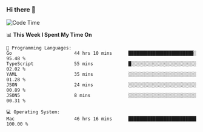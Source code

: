 ### Hi there 👋

<!--
**CrazyCollin/crazycollin** is a ✨ _special_ ✨ repository because its `README.md` (this file) appears on your GitHub profile.

Here are some ideas to get you started:

- 🔭 I’m currently working on ...
- 🌱 I’m currently learning ...
- 👯 I’m looking to collaborate on ...
- 🤔 I’m looking for help with ...
- 💬 Ask me about ...
- 📫 How to reach me: ...
- 😄 Pronouns: ...
- ⚡ Fun fact: ...
-->

<!--START_SECTION:waka-->
![Code Time](http://img.shields.io/badge/Code%20Time-4%2C356%20hrs%2058%20mins-blue)

📊 **This Week I Spent My Time On** 

```text
💬 Programming Languages: 
Go                       44 hrs 10 mins      ████████████████████████░   95.48 % 
TypeScript               55 mins             █░░░░░░░░░░░░░░░░░░░░░░░░   02.02 % 
YAML                     35 mins             ░░░░░░░░░░░░░░░░░░░░░░░░░   01.28 % 
JSON                     24 mins             ░░░░░░░░░░░░░░░░░░░░░░░░░   00.89 % 
JSON5                    8 mins              ░░░░░░░░░░░░░░░░░░░░░░░░░   00.31 % 

💻 Operating System: 
Mac                      46 hrs 16 mins      █████████████████████████   100.00 % 
```


<!--END_SECTION:waka-->
